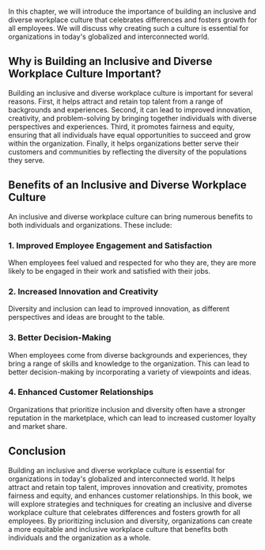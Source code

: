 
In this chapter, we will introduce the importance of building an inclusive and diverse workplace culture that celebrates differences and fosters growth for all employees. We will discuss why creating such a culture is essential for organizations in today's globalized and interconnected world.

Why is Building an Inclusive and Diverse Workplace Culture Important?
---------------------------------------------------------------------

Building an inclusive and diverse workplace culture is important for several reasons. First, it helps attract and retain top talent from a range of backgrounds and experiences. Second, it can lead to improved innovation, creativity, and problem-solving by bringing together individuals with diverse perspectives and experiences. Third, it promotes fairness and equity, ensuring that all individuals have equal opportunities to succeed and grow within the organization. Finally, it helps organizations better serve their customers and communities by reflecting the diversity of the populations they serve.

Benefits of an Inclusive and Diverse Workplace Culture
------------------------------------------------------

An inclusive and diverse workplace culture can bring numerous benefits to both individuals and organizations. These include:

### 1. Improved Employee Engagement and Satisfaction

When employees feel valued and respected for who they are, they are more likely to be engaged in their work and satisfied with their jobs.

### 2. Increased Innovation and Creativity

Diversity and inclusion can lead to improved innovation, as different perspectives and ideas are brought to the table.

### 3. Better Decision-Making

When employees come from diverse backgrounds and experiences, they bring a range of skills and knowledge to the organization. This can lead to better decision-making by incorporating a variety of viewpoints and ideas.

### 4. Enhanced Customer Relationships

Organizations that prioritize inclusion and diversity often have a stronger reputation in the marketplace, which can lead to increased customer loyalty and market share.

Conclusion
----------

Building an inclusive and diverse workplace culture is essential for organizations in today's globalized and interconnected world. It helps attract and retain top talent, improves innovation and creativity, promotes fairness and equity, and enhances customer relationships. In this book, we will explore strategies and techniques for creating an inclusive and diverse workplace culture that celebrates differences and fosters growth for all employees. By prioritizing inclusion and diversity, organizations can create a more equitable and inclusive workplace culture that benefits both individuals and the organization as a whole.

